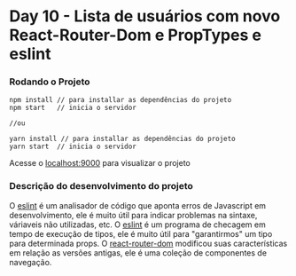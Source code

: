 # Day 10 - Lista de usuários com novo React-Router-Dom e PropTypes e eslint

### Rodando o Projeto

```
npm install // para installar as dependências do projeto
npm start	// inicia o servidor

//ou

yarn install // para installar as dependências do projeto
yarn start	// inicia o servidor
```
Acesse o [localhost:9000](http://localhost:9000/) para visualizar o projeto

### Descrição do desenvolvimento do projeto

O [eslint](http://eslint.org/) é um analisador de código que aponta erros de Javascript em desenvolvimento, ele é muito útil para indicar problemas na sintaxe, váriaveis não utilizadas, etc.
O [eslint](https://github.com/reactjs/prop-types) é um programa de checagem em tempo de execução de tipos, ele é muito útil para "garantirmos" um tipo para determinada props.
O [react-router-dom](https://reacttraining.com/react-router/) modificou suas características em relação as versões antigas, ele é uma coleção de componentes de navegação.
